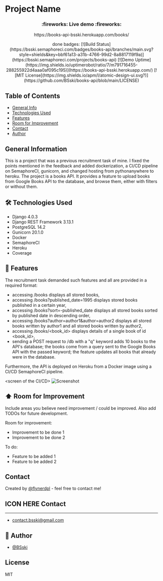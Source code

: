 # Project Name


<h3 align="center">
  :fireworks: Live demo :fireworks:
</h3>

<p align="center">
  https://books-api-bsski.herokuapp.com/books/
</p>



<div markdown="1" align="center">
done badges:
[![Build Status](https://bsski.semaphoreci.com/badges/books-api/branches/main.svg?style=shields&key=bbf61a13-a31b-4766-99d2-8a8817119f9a)](https://bsski.semaphoreci.com/projects/books-api)
[![Demo Uptime](https://img.shields.io/uptimerobot/ratio/7/m791716455-288255922d4aaa0af095c195)](https://books-api-bsski.herokuapp.com/)
[![MIT License](https://img.shields.io/apm/l/atomic-design-ui.svg?)](https://github.com/BSski/books-api/blob/main/LICENSE)

</div>



## Table of Contents
* [General Info](#general-information)
* [Technologies Used](#technologies-used)
* [Features](#features)
* [Room for Improvement](#room-for-improvement)
* [Contact](#contact)
* [Author](#author)
<!-- * [License](#license) -->


## General Information
This is a project that was a previous recruitment task of mine. I fixed the points mentioned in the feedback and added dockerization, a CI/CD pipeline on SemaphoreCI, gunicorn, and changed hosting from pythonanywhere to heroku.
The project is a books API. It provides a feature to upload books from Google Books API to the database, and browse them, either with filters or without them.


## 🛠️ Technologies Used
- Django 4.0.3
- Django REST Framework 3.13.1 
- PostgreSQL 14.2
- Gunicorn 20.1.0
- Docker
- SemaphoreCI
- Heroku
- Coverage


## 🚀 Features
The recruitment task demanded such features and all are provided in a required format:
- accessing /books displays all stored books,
- accessing /books?published_date=1995 displays stored books published in a certain year,
- accessing /books?sort=-published_date displays all stored books sorted by published date in descending order,
- accessing /books?author=author1&author=author2 displays all stored books written by author1 and all stored books written by author2,
- accessing /books/<book_id> displays details of a single book of id <book_id>,
- sending a POST request to /db with a "q" keyword adds 10 books to the API's database; the books come from a query sent to the Google Books API with the passed keyword; the feature updates all books that already were in the database.

Furthermore, the API is deployed on Heroku from a Docker image using a CI/CD SemaphoreCI pipeline.

<screen of the CI/CD>
![Screenshot](https://i.imgur.com/sRgpdtM.png)

## :arrow_up: Room for Improvement
Include areas you believe need improvement / could be improved. Also add TODOs for future development.

Room for improvement:
- Improvement to be done 1
- Improvement to be done 2

To do:
- Feature to be added 1
- Feature to be added 2


## Contact
Created by [@flynerdpl](https://www.flynerd.pl/) - feel free to contact me!


## ICON HERE Contact
-------------
- <contact.bsski@gmail.com>


:construction_worker: Author
-------------
- [@BSski](https://www.github.com/BSski)


## License
MIT
